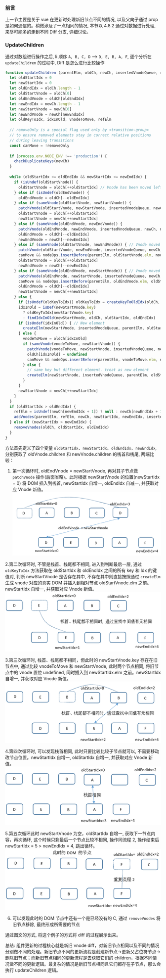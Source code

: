 ### 前言
上一节主要是关于 vue 在更新时处理新旧节点不同的情况, 以及父向子通过 prop 是如何通信的。稍微涉及了一点相同的情况, 本节以 4.8.2 通过对数据进行处理, 来尽可能多的走到不同 Diff 分支, 详细讨论。

### UpdateChildren
通过对数组进行操作之后, li 顺序 `A, B, C, D` --> `D, E, B, A, F`, 逐个分析在 `updateChildren` 的过程中, Diff 是怎么进行比较操作

```javascript
function updateChildren (parentElm, oldCh, newCh, insertedVnodeQueue, removeOnly) {
  let oldStartIdx = 0
  let newStartIdx = 0
  let oldEndIdx = oldCh.length - 1
  let oldStartVnode = oldCh[0]
  let oldEndVnode = oldCh[oldEndIdx]
  let newEndIdx = newCh.length - 1
  let newStartVnode = newCh[0]
  let newEndVnode = newCh[newEndIdx]
  let oldKeyToIdx, idxInOld, vnodeToMove, refElm

  // removeOnly is a special flag used only by <transition-group>
  // to ensure removed elements stay in correct relative positions
  // during leaving transitions
  const canMove = !removeOnly

  if (process.env.NODE_ENV !== 'production') {
    checkDuplicateKeys(newCh)
  }

  while (oldStartIdx <= oldEndIdx && newStartIdx <= newEndIdx) {
    if (isUndef(oldStartVnode)) {
      oldStartVnode = oldCh[++oldStartIdx] // Vnode has been moved left
    } else if (isUndef(oldEndVnode)) {
      oldEndVnode = oldCh[--oldEndIdx]
    } else if (sameVnode(oldStartVnode, newStartVnode)) {
      patchVnode(oldStartVnode, newStartVnode, insertedVnodeQueue, newCh, newStartIdx)
      oldStartVnode = oldCh[++oldStartIdx]
      newStartVnode = newCh[++newStartIdx]
    } else if (sameVnode(oldEndVnode, newEndVnode)) {
      patchVnode(oldEndVnode, newEndVnode, insertedVnodeQueue, newCh, newEndIdx)
      oldEndVnode = oldCh[--oldEndIdx]
      newEndVnode = newCh[--newEndIdx]
    } else if (sameVnode(oldStartVnode, newEndVnode)) { // Vnode moved right
      patchVnode(oldStartVnode, newEndVnode, insertedVnodeQueue, newCh, newEndIdx)
      canMove && nodeOps.insertBefore(parentElm, oldStartVnode.elm, nodeOps.nextSibling(oldEndVnode.elm))
      oldStartVnode = oldCh[++oldStartIdx]
      newEndVnode = newCh[--newEndIdx]
    } else if (sameVnode(oldEndVnode, newStartVnode)) { // Vnode moved left
      patchVnode(oldEndVnode, newStartVnode, insertedVnodeQueue, newCh, newStartIdx)
      canMove && nodeOps.insertBefore(parentElm, oldEndVnode.elm, oldStartVnode.elm)
      oldEndVnode = oldCh[--oldEndIdx]
      newStartVnode = newCh[++newStartIdx]
    } else {
      if (isUndef(oldKeyToIdx)) oldKeyToIdx = createKeyToOldIdx(oldCh, oldStartIdx, oldEndIdx)
      idxInOld = isDef(newStartVnode.key)
        ? oldKeyToIdx[newStartVnode.key]
        : findIdxInOld(newStartVnode, oldCh, oldStartIdx, oldEndIdx)
      if (isUndef(idxInOld)) { // New element
        createElm(newStartVnode, insertedVnodeQueue, parentElm, oldStartVnode.elm, false, newCh, newStartIdx)
      } else {
        vnodeToMove = oldCh[idxInOld]
        if (sameVnode(vnodeToMove, newStartVnode)) {
          patchVnode(vnodeToMove, newStartVnode, insertedVnodeQueue, newCh, newStartIdx)
          oldCh[idxInOld] = undefined
          canMove && nodeOps.insertBefore(parentElm, vnodeToMove.elm, oldStartVnode.elm)
        } else {
          // same key but different element. treat as new element
          createElm(newStartVnode, insertedVnodeQueue, parentElm, oldStartVnode.elm, false, newCh, newStartIdx)
        }
      }
      newStartVnode = newCh[++newStartIdx]
    }
  }
  if (oldStartIdx > oldEndIdx) {
    refElm = isUndef(newCh[newEndIdx + 1]) ? null : newCh[newEndIdx + 1].elm
    addVnodes(parentElm, refElm, newCh, newStartIdx, newEndIdx, insertedVnodeQueue)
  } else if (newStartIdx > newEndIdx) {
    removeVnodes(oldCh, oldStartIdx, oldEndIdx)
  }
}
```

方法首先定义了四个变量 `oldStartIdx`、`newStartIdx`、`oldEndIdx`、`newEndIdx`, 分别获取了 oldVnode.children 和 newVnode.children 的栈首和栈尾, 两端比较：

1. 第一次循环时, oldEndVnode = newStartVnode, 再对其子节点做 `patchVnode` 操作(后面省略)。此时根据 newStartVnode 的位置(newStartIdx = 0) 将 DOM 插入到栈首, newStartIdx 自增一, oldEndIdx 自减一, 并获取对应 Vnode 新值。
![流程一](/image/diff/1.png)

2.第二次循环时, 不管是栈首、栈尾都不相同, 进入到判断最后一层, 通过 `oldKeyToIdx` 方法获取在 oldStartIdx 和 oldEndIdx 之间的所有 key 和 Idx 的键值对, 判断 newStartVnode 是否存在其中, 不存在其中则直接按照通过 `createElm` 生成 vnode 对应的真实 DOM 并插入到相对节点 oldStartVnode.elm 之前。 newStartIdx 自增一, 并获取对应 Vnode 新值。
![流程二](/image/diff/2.png)

3.第三次循环时, 栈首、栈尾都不相同，但此时的 newStartVnode.key 存在在旧节点中, 通过比较 vnodeToMove 和 newStartVnode, 此时两个节点相同, 将旧节点中的 vnode 置位 undefined, 同时插入到 newStartIdx.elm 之前。newStartIdx 自增一, 并获取对应 Vnode 新值。
![流程三](/image/diff/3.png)

4.第四次循环时, 可以发现栈首相同, 此时只要比较比较子节点就可以, 不需要移动改节点位置。newStartIdx 自增一, oldStartIdx 自增一, 并获取对应 Vnode 新值。
![流程四](/image/diff/4.png)

5.第五次循环此时 newStartVnode 为空，oldStartIdx 自增一, 获取下一节点内容，再次循环, 这个时候只剩最后一个节点比较不相同, 操作同流程 2, 操作结束后
newStartIdx = 5 > newEndIdx = 4, 跳出循环。
![流程五](/image/diff/5.png)

6. 可以发现此时的 DOM 节点中还有一个是已经没有的 C, 通过 `removeVnodes` 将旧节点移除, 最终形成所需要的节点

通过图文的方式, 将这个例子的方式将 diff 的过程展示出来。

总结: 组件更新的过程核心就是新旧 vnode diff，对新旧节点相同以及不同的情况分别做不同的处理。新旧节点不同的更新流程是创建新节点->更新父占位符节点->删除旧节点；而新旧节点相同的更新流程是去获取它们的 children，根据不同情况做不同的更新逻辑。最复杂的情况是新旧节点相同且它们都存在子节点，那么会执行 updateChildren 逻辑。